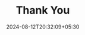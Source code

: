 ---
title: "Thank You"
image: /images/.jpg
tags: [""]
layout: 'thanks'
date: 2024-08-12T20:32:09+05:30
draft: false
---